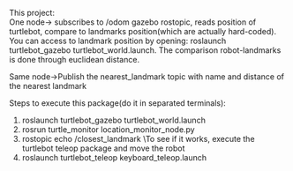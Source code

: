 This project:\
One node-> subscribes to /odom gazebo rostopic, reads position of turtlebot, compare to landmarks 
position(which are actually hard-coded). You can access to landmark position by opening:
roslaunch turtlebot_gazebo turtlebot_world.launch.
The comparison robot-landmarks is done through euclidean distance. 
  
Same node->Publish the nearest_landmark topic with name and distance of the nearest landmark

Steps to execute this package(do it in separated terminals):
1. roslaunch turtlebot_gazebo turtlebot_world.launch
2. rosrun turtle_monitor location_monitor_node.py
3. rostopic echo /closest_landmark
\To see if it works, execute the turtlebot teleop package and move the robot
4. roslaunch turtlebot_teleop keyboard_teleop.launch 
